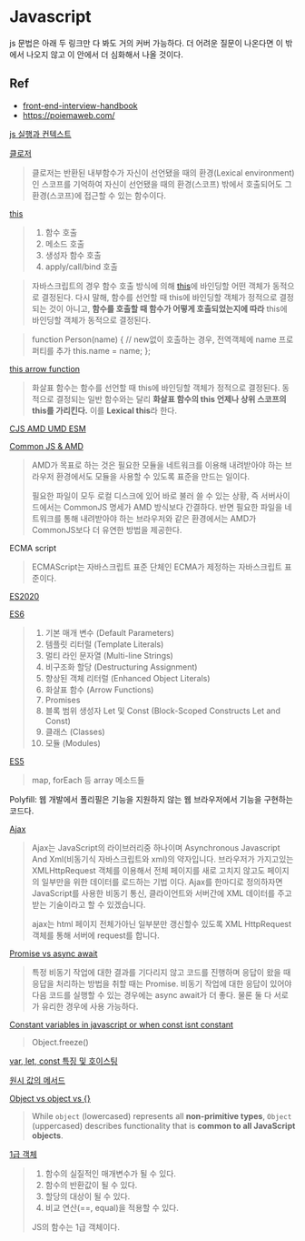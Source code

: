 # Javascript

js 문법은 아래 두 링크만 다 봐도 거의 커버 가능하다. 더 어려운 질문이 나온다면 이 밖에서 나오지 않고 이 안에서 더 심화해서 나올 것이다.

## Ref

- [front-end-interview-handbook](https://github.com/yangshun/front-end-interview-handbook/blob/master/contents/kr/javascript-questions.md)
- https://poiemaweb.com/

[js 실행과 컨텍스트](https://poiemaweb.com/js-execution-context)

[클로저](https://poiemaweb.com/js-closure)

>  클로저는 반환된 내부함수가 자신이 선언됐을 때의 환경(Lexical environment)인 스코프를 기억하여 자신이 선언됐을 때의 환경(스코프) 밖에서 호출되어도 그 환경(스코프)에 접근할 수 있는 함수이다.

[this](https://poiemaweb.com/js-this)

> 1. 함수 호출
> 2. 메소드 호출
> 3. 생성자 함수 호출
> 4. apply/call/bind 호출

> 자바스크립트의 경우 함수 호출 방식에 의해 [this](https://poiemaweb.com/js-this)에 바인딩할 어떤 객체가 동적으로 결정된다. 다시 말해, 함수를 선언할 때 this에 바인딩할 객체가 정적으로 결정되는 것이 아니고, **함수를 호출할 때 함수가 어떻게 호출되었는지에 따라** this에 바인딩할 객체가 동적으로 결정된다.

> function Person(name) {  // new없이 호출하는 경우, 전역객체에 name 프로퍼티를 추가
> this.name = name;
> };

[this arrow function](https://poiemaweb.com/es6-arrow-function)

> 화살표 함수는 함수를 선언할 때 this에 바인딩할 객체가 정적으로 결정된다. 동적으로 결정되는 일반 함수와는 달리 **화살표 함수의 this 언제나 상위 스코프의 this를 가리킨다.** 이를 **Lexical this**라 한다. 

[CJS AMD UMD ESM](https://dev.to/iggredible/what-the-heck-are-cjs-amd-umd-and-esm-ikm)
  
[Common JS & AMD](https://d2.naver.com/helloworld/12864)

> AMD가 목표로 하는 것은 필요한 모듈을 네트워크를 이용해 내려받아야 하는 브라우저 환경에서도 모듈을 사용할 수 있도록 표준을 만드는 일이다. 
>
> 필요한 파일이 모두 로컬 디스크에 있어 바로 불러 쓸 수 있는 상황, 즉 서버사이드에서는 CommonJS 명세가 AMD 방식보다 간결하다. 반면 필요한 파일을 네트워크를 통해 내려받아야 하는 브라우저와 같은 환경에서는 AMD가 CommonJS보다 더 유연한 방법을 제공한다.

ECMA script

> ECMAScript는 자바스크립트 표준 단체인 ECMA가 제정하는 자바스크립트 표준이다.

[ES2020](https://junhobaik.github.io/es2016-es2020/)

[ES6](https://blog.asamaru.net/2017/08/14/top-10-es6-features/)

> 1. 기본 매개 변수 (Default Parameters)
> 2. 템플릿 리터럴 (Template Literals)
> 3. 멀티 라인 문자열 (Multi-line Strings)
> 4. 비구조화 할당 (Destructuring Assignment)
> 5. 향상된 객체 리터럴 (Enhanced Object Literals)
> 6. 화살표 함수 (Arrow Functions)
> 7. Promises
> 8. 블록 범위 생성자 Let 및 Const (Block-Scoped Constructs Let and Const)
> 9. 클래스 (Classes)
> 10. 모듈 (Modules)

[ES5](https://k39335.tistory.com/81)

> map, forEach 등 array 메소드들

Polyfill: 웹 개발에서 폴리필은 기능을 지원하지 않는 웹 브라우저에서 기능을 구현하는 코드다.

[Ajax](https://coding-factory.tistory.com/143)

>  Ajax는 JavaScript의 라이브러리중 하나이며 Asynchronous Javascript And Xml(비동기식 자바스크립트와 xml)의 약자입니다. 브라우저가 가지고있는 XMLHttpRequest 객체를 이용해서 전체 페이지를 새로 고치지 않고도 페이지의 일부만을 위한 데이터를 로드하는 기법 이다. Ajax를 한마디로 정의하자면 JavaScript를 사용한 비동기 통신, 클라이언트와 서버간에 XML 데이터를 주고받는 기술이라고 할 수 있겠습니다.
>
>  ajax는 html 페이지 전체가아닌 일부분만 갱신할수 있도록 XML HttpRequest객체를 통해 서버에 request를 합니다.

[Promise vs async await](https://medium.com/better-programming/should-i-use-promises-or-async-await-126ab5c98789)

> 특정 비동기 작업에 대한 결과를 기다리지 않고 코드를 진행하며 응답이 왔을 때 응답을 처리하는 방법을 취할 때는 Promise. 비동기 작업에 대한 응답이 있어야 다음 코드를 실행할 수 있는 경우에는 async await가 더 좋다. 물론 둘 다 서로가 유리한 경우에 사용 가능하다.

[Constant variables in javascript or when const isnt constant](https://mariusschulz.com/blog/constant-variables-in-javascript-or-when-const-isnt-constant)
> Object.freeze()
> 

[var, let, const 특징 및 호이스팅](https://medium.com/sjk5766/var-let-const-%ED%8A%B9%EC%A7%95-%EB%B0%8F-scope-335a078cec04)

[원시 값의 메서드](https://ko.javascript.info/primitives-methods)

[Object vs object vs {}](https://stackoverflow.com/questions/49464634/difference-between-object-and-in-typescript)

> While `object` (lowercased) represents all **non-primitive types**, `Object` (uppercased) describes functionality that is **common to all JavaScript objects**.

[1급 객체](https://jcsoohwancho.github.io/2019-10-18-1급-객체(first-class-object)이란/)

> 1. 함수의 실질적인 매개변수가 될 수 있다.
> 2. 함수의 반환값이 될 수 있다.
> 3. 할당의 대상이 될 수 있다.
> 4. 비교 연산(==, equal)을 적용할 수 있다.
>
> JS의 함수는 1급 객체이다.
